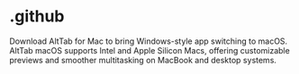# .github
Download AltTab for Mac to bring Windows-style app switching to macOS. AltTab macOS supports Intel and Apple Silicon Macs, offering customizable previews and smoother multitasking on MacBook and desktop systems.
